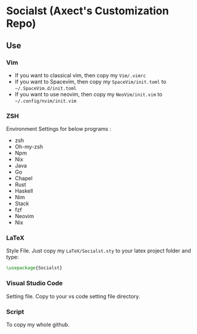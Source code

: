 # Socialst (Axect's Customization Repo)

## Use


### Vim

* If you want to classical vim, then copy my `Vim/.vimrc`
* If you want to Spacevim, then copy my `SpaceVim/init.toml` to `~/.SpaceVim.d/init.toml`
* If you want to use neovim, then copy my `NeoVim/init.vim` to `~/.config/nvim/init.vim`

### ZSH

Environment Settings for below programs :

* zsh
* Oh-my-zsh
* Npm
* Nix
* Java
* Go
* Chapel
* Rust
* Haskell
* Nim
* Stack
* fzf
* Neovim
* Nix

### LaTeX

Style File. Just copy my `LaTeX/Socialst.sty` to your latex project folder and type:

```LaTeX
\usepackage{Socialst}
```

### Visual Studio Code

Setting file. Copy to your vs code setting file directory.

### Script

To copy my whole github.
